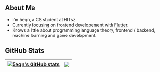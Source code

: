 ## About Me

- I'm 5eqn, a CS student at HITsz.
- Currently focusing on frontend developement with [Flutter](https://github.com/flutter/flutter).
- Knows a little about programming language theory, frontend / backend, machine learning and game development.

## GitHub Stats

| <a href="https://github.com/5eqn/"><img align="center" src="https://github-readme-stats.vercel.app/api?username=5eqn&count_private=true&show_icons=true&hide_border=true&theme=default" alt="5eqn's GitHub stats" /></a> | <a href="https://github.com/5eqn/"><img align="center" src="https://github-readme-stats.vercel.app/api/top-langs/?username=5eqn&hide=jupyter%20notebook,assembly&langs_count=6&layout=compact&hide_border=true" /></a>|
| ----------------- | ----------------- |
